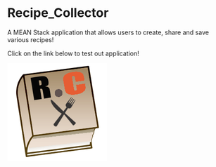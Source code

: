 # Recipe_Collector
A MEAN Stack application that allows users to create, share and save various recipes!

Click on the link below to test out application!

[![Recipe Collector Logo](rc_logo.png)]((rc_logo.png))
